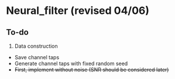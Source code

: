 # Neural_filter (revised 04/06)

## To-do
1. Data construction
- Save channel taps
- Generate channel taps with fixed random seed
- ~~First, implement without noise (SNR should be considered later)~~